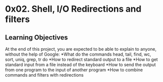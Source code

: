 # 0x02. Shell, I/O Redirections and filters
## Learning Objectives
At the end of this project, you are expected to be able to explain to anyone, without the help of Google:
*What do the commands head, tail, find, wc, sort, uniq, grep, tr do
*How to redirect standard output to a file
*How to get standard input from a file instead of the keyboard
*How to send the output from one program to the input of another program
*How to combine commands and filters with redirections
